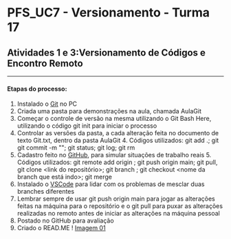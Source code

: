 # PFS_UC7 - Versionamento - Turma 17
## Atividades 1 e 3:Versionamento de Códigos e Encontro Remoto
-------------------------------------------------------------

#### Etapas do processo:
1. Instalado o [Git](https://git-scm.com/) no PC 
2. Criada uma pasta para demonstrações na aula, chamada AulaGit
3. Começar o controle de versão na mesma utilizando o Git Bash Here, utilizando o código  git init para iniciar o processo
4. Controlar as versões da pasta, a cada alteração feita no documento de texto Git.txt,  dentro da pasta AulaGit
   4. Códigos utilizados: git add .; git git commit -m ""; git status; git log; git rm <nome da file>
5. Cadastro feito no [GitHub](https://github.com/), para simular situações de trabalho reais
   5. Códigos utilizados: git remote add origin <link do projeto>; git push origin main;  git pull, git clone <link do repositório>; git branch <nome da branch>; git checkout <nome da branch que está indo>;  git merge <nome da branch que quer mesclar>
6. Instalado o [VSCode](https://code.visualstudio.com/) para lidar com os problemas de mesclar duas branches diferentes
7. Lembrar sempre de usar git push origin main para jogar as alterações feitas na máquina para o repositório  e o git pull para puxar as alterações realizadas no remoto antes de iniciar as alterações na máquina pessoal
8. Postado no GitHub para avaliação
9. Criado o READ.ME
! [Imagem 01](https://apkpure.com/br/inspiring-success-quotes/com.mixlabapps.inspiringsuccessquotes "logotipo branco")
